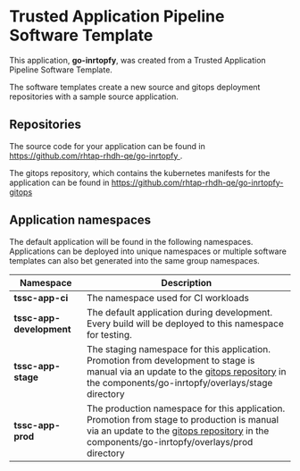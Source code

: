 # Trusted Application Pipeline Software Template

This application, **go-inrtopfy**, was created from a Trusted Application Pipeline Software Template.

The software templates create a new source and gitops deployment repositories with a sample source application. 

## Repositories

The source code for your application can be found in [https://github.com/rhtap-rhdh-qe/go-inrtopfy ](https://github.com/rhtap-rhdh-qe/go-inrtopfy ).
 
The gitops repository, which contains the kubernetes manifests for the application can be found in 
[https://github.com/rhtap-rhdh-qe/go-inrtopfy-gitops ](https://github.com/rhtap-rhdh-qe/go-inrtopfy-gitops ) 

## Application namespaces 

The default application will be found in the following namespaces. Applications can be deployed into unique namespaces or multiple software templates can also bet generated into the same group namespaces.  

|  Namespace   |  Description   |  
| -------- | -------- |
| **tssc-app-ci** | The namespace used for CI workloads |
| **tssc-app-development** | The default application during development. Every build will be deployed to this namespace for testing. |
| **tssc-app-stage** | The staging namespace for this application. Promotion from development to stage is manual via an update to the [gitops repository](https://github.com/rhtap-rhdh-qe/go-inrtopfy-gitops ) in the components/go-inrtopfy/overlays/stage directory |
| **tssc-app-prod** | The production namespace for this application. Promotion from stage to production is manual via an update to the [gitops repository](https://github.com/rhtap-rhdh-qe/go-inrtopfy-gitops ) in the components/go-inrtopfy/overlays/prod directory |